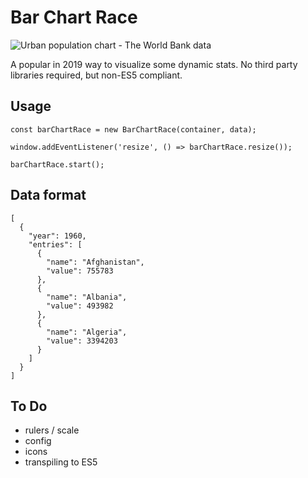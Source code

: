 # Bar Chart Race

![Urban population chart - The World Bank data](https://github.com/vicrazumov/bar-chart-race/raw/master/example/example.gif "Urban population chart")

A popular in 2019 way to visualize some dynamic stats. No third party libraries required, but non-ES5 compliant.

## Usage
```
const barChartRace = new BarChartRace(container, data);

window.addEventListener('resize', () => barChartRace.resize());

barChartRace.start();
```

## Data format
```
[
  {
    "year": 1960,
    "entries": [
      {
        "name": "Afghanistan",
        "value": 755783
      },
      {
        "name": "Albania",
        "value": 493982
      },
      {
        "name": "Algeria",
        "value": 3394203
      }
    ]
  }
]
```

## To Do
* rulers / scale
* config
* icons
* transpiling to ES5
